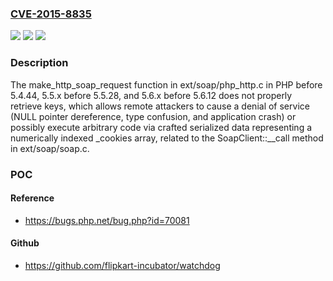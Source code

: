 ### [CVE-2015-8835](https://cve.mitre.org/cgi-bin/cvename.cgi?name=CVE-2015-8835)
![](https://img.shields.io/static/v1?label=Product&message=n%2Fa&color=blue)
![](https://img.shields.io/static/v1?label=Version&message=n%2Fa&color=blue)
![](https://img.shields.io/static/v1?label=Vulnerability&message=n%2Fa&color=brighgreen)

### Description

The make_http_soap_request function in ext/soap/php_http.c in PHP before 5.4.44, 5.5.x before 5.5.28, and 5.6.x before 5.6.12 does not properly retrieve keys, which allows remote attackers to cause a denial of service (NULL pointer dereference, type confusion, and application crash) or possibly execute arbitrary code via crafted serialized data representing a numerically indexed _cookies array, related to the SoapClient::__call method in ext/soap/soap.c.

### POC

#### Reference
- https://bugs.php.net/bug.php?id=70081

#### Github
- https://github.com/flipkart-incubator/watchdog


